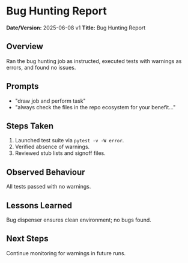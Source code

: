 # Bug Hunting Report

**Date/Version:** 2025-06-08 v1
**Title:** Bug Hunting Report

## Overview
Ran the bug hunting job as instructed, executed tests with warnings as errors, and found no issues.

## Prompts
- "draw job and perform task"
- "always check the files in the repo ecosystem for your benefit..."

## Steps Taken
1. Launched test suite via `pytest -v -W error`.
2. Verified absence of warnings.
3. Reviewed stub lists and signoff files.

## Observed Behaviour
All tests passed with no warnings.

## Lessons Learned
Bug dispenser ensures clean environment; no bugs found.

## Next Steps
Continue monitoring for warnings in future runs.

